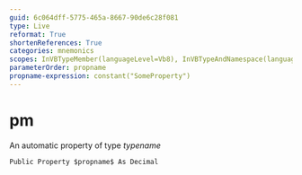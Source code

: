 ```yaml
---
guid: 6c064dff-5775-465a-8667-90de6c28f081
type: Live
reformat: True
shortenReferences: True
categories: mnemonics
scopes: InVBTypeMember(languageLevel=Vb8), InVBTypeAndNamespace(languageLevel=Vb8)
parameterOrder: propname
propname-expression: constant("SomeProperty")
---
```


# pm

An automatic property of type $typename$

```
Public Property $propname$ As Decimal
```
